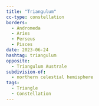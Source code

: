 ```yaml
---
title: "Triangulum"
cc-type: constellation
borders:
  - Andromeda
  - Aries
  - Perseus
  - Pisces
date: 2023-06-24
hashtag: triangulum
opposite:
  - Triangulum Australe
subdivision-of:
  - northern celestial hemisphere
tags:
  - Triangle
  - Constellation
---
```

